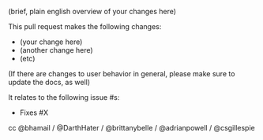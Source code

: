 (brief, plain english overview of your changes here)

This pull request makes the following changes:
* (your change here)
* (another change here)
* (etc)

(If there are changes to user behavior in general, please make sure to
update the docs, as well)

It relates to the following issue #s:
* Fixes #X

cc @bhamail / @DarthHater / @brittanybelle / @adrianpowell / @csgillespie 
